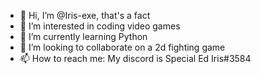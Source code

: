 - 👋 Hi, I’m @Iris-exe, that's a fact
- 👀 I’m interested in coding video games
- 🌱 I’m currently learning Python
- 💞️ I’m looking to collaborate on a 2d fighting game
- 📫 How to reach me: My discord is Special Ed Iris#3584

<!---
Iris-exe/Iris-exe is a ✨ special ✨ repository because its `README.md` (this file) appears on your GitHub profile.
You can click the Preview link to take a look at your changes.
--->
